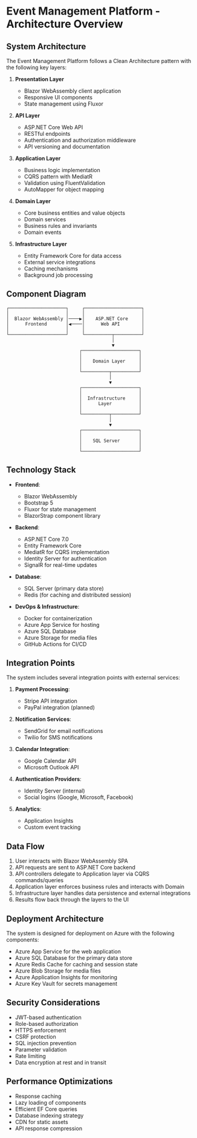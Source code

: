 # Event Management Platform - Architecture Overview

## System Architecture

The Event Management Platform follows a Clean Architecture pattern with the following key layers:

1. **Presentation Layer**
    
    - Blazor WebAssembly client application
    - Responsive UI components
    - State management using Fluxor
2. **API Layer**
    
    - ASP.NET Core Web API
    - RESTful endpoints
    - Authentication and authorization middleware
    - API versioning and documentation
3. **Application Layer**
    
    - Business logic implementation
    - CQRS pattern with MediatR
    - Validation using FluentValidation
    - AutoMapper for object mapping
4. **Domain Layer**
    
    - Core business entities and value objects
    - Domain services
    - Business rules and invariants
    - Domain events
5. **Infrastructure Layer**
    
    - Entity Framework Core for data access
    - External service integrations
    - Caching mechanisms
    - Background job processing

## Component Diagram

```
┌─────────────────────┐     ┌─────────────────────┐
│                     │     │                     │
│  Blazor WebAssembly │────▶│    ASP.NET Core     │
│      Frontend       │◀────│      Web API        │
│                     │     │                     │
└─────────────────────┘     └──────────┬──────────┘
                                       │
                                       ▼
                           ┌─────────────────────┐
                           │                     │
                           │    Domain Layer     │
                           │                     │
                           └──────────┬──────────┘
                                      │
                                      ▼
                           ┌─────────────────────┐
                           │                     │
                           │  Infrastructure     │
                           │      Layer          │
                           │                     │
                           └──────────┬──────────┘
                                      │
                                      ▼
                           ┌─────────────────────┐
                           │                     │
                           │    SQL Server       │
                           │                     │
                           └─────────────────────┘
```

## Technology Stack

- **Frontend**:
    
    - Blazor WebAssembly
    - Bootstrap 5
    - Fluxor for state management
    - BlazorStrap component library
- **Backend**:
    
    - ASP.NET Core 7.0
    - Entity Framework Core
    - MediatR for CQRS implementation
    - Identity Server for authentication
    - SignalR for real-time updates
- **Database**:
    
    - SQL Server (primary data store)
    - Redis (for caching and distributed session)
- **DevOps & Infrastructure**:
    
    - Docker for containerization
    - Azure App Service for hosting
    - Azure SQL Database
    - Azure Storage for media files
    - GitHub Actions for CI/CD

## Integration Points

The system includes several integration points with external services:

1. **Payment Processing**:
    
    - Stripe API integration
    - PayPal integration (planned)
2. **Notification Services**:
    
    - SendGrid for email notifications
    - Twilio for SMS notifications
3. **Calendar Integration**:
    
    - Google Calendar API
    - Microsoft Outlook API
4. **Authentication Providers**:
    
    - Identity Server (internal)
    - Social logins (Google, Microsoft, Facebook)
5. **Analytics**:
    
    - Application Insights
    - Custom event tracking

## Data Flow

1. User interacts with Blazor WebAssembly SPA
2. API requests are sent to ASP.NET Core backend
3. API controllers delegate to Application layer via CQRS commands/queries
4. Application layer enforces business rules and interacts with Domain
5. Infrastructure layer handles data persistence and external integrations
6. Results flow back through the layers to the UI

## Deployment Architecture

The system is designed for deployment on Azure with the following components:

- Azure App Service for the web application
- Azure SQL Database for the primary data store
- Azure Redis Cache for caching and session state
- Azure Blob Storage for media files
- Azure Application Insights for monitoring
- Azure Key Vault for secrets management

## Security Considerations

- JWT-based authentication
- Role-based authorization
- HTTPS enforcement
- CSRF protection
- SQL injection prevention
- Parameter validation
- Rate limiting
- Data encryption at rest and in transit

## Performance Optimizations

- Response caching
- Lazy loading of components
- Efficient EF Core queries
- Database indexing strategy
- CDN for static assets
- API response compression